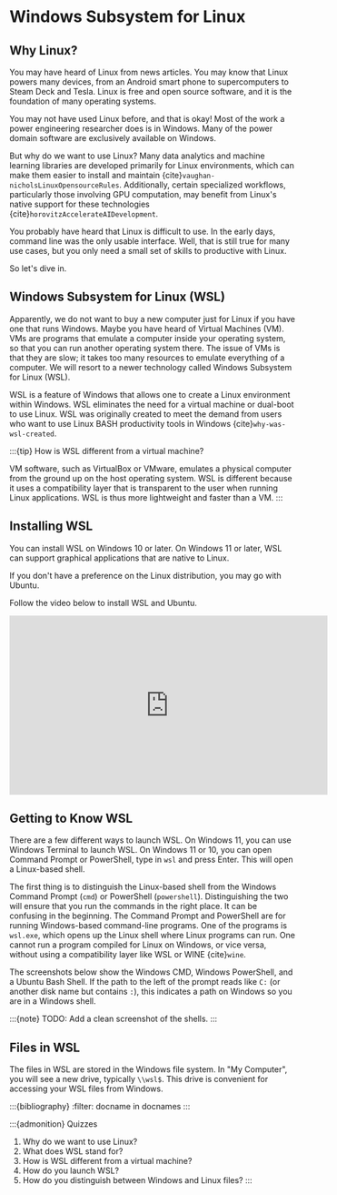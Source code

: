 
# Windows Subsystem for Linux

## Why Linux?

You may have heard of Linux from news articles. You may know that Linux
powers many devices, from an Android smart phone to supercomputers to
Steam Deck and Tesla. Linux is free and open source software, and it is
the foundation of many operating systems.

You may not have used Linux before, and that is okay! Most of the work a
power engineering researcher does is in Windows. Many of the power
domain software are exclusively available on Windows.

But why do we want to use Linux? Many data analytics and machine
learning libraries are developed primarily for Linux environments, which
can make them easier to install and maintain
{cite}`vaughan-nicholsLinuxOpensourceRules`. Additionally, certain
specialized workflows, particularly those involving GPU computation, may
benefit from Linux's native support for these technologies
{cite}`horovitzAccelerateAIDevelopment`.

You probably have heard that Linux is difficult to use. In the early
days, command line was the only usable interface. Well, that is still
true for many use cases, but you only need a small set of skills to
productive with Linux.

So let's dive in.

## Windows Subsystem for Linux (WSL)

Apparently, we do not want to buy a new computer just for Linux if you
have one that runs Windows. Maybe you have heard of Virtual Machines
(VM). VMs are programs that emulate a computer inside your operating
system, so that you can run another operating system there. The issue of
VMs is that they are slow; it takes too many resources to emulate
everything of a computer. We will resort to a newer technology called
Windows Subsystem for Linux (WSL).

WSL is a feature of Windows that allows one to create a Linux
environment within Windows. WSL eliminates the need for a virtual
machine or dual-boot to use Linux. WSL was originally created to meet
the demand from users who want to use Linux BASH productivity tools in
Windows {cite}`why-was-wsl-created`.

:::{tip} How is WSL different from a virtual machine?

VM software, such as VirtualBox or VMware, emulates a physical computer
from the ground up on the host operating system. WSL is different
because it uses a compatibility layer that is transparent to the user
when running Linux applications. WSL is thus more lightweight and faster
than a VM. 
:::

## Installing WSL

You can install WSL on Windows 10 or later. On Windows 11 or later, WSL
can support graphical applications that are native to Linux.

If you don't have a preference on the Linux distribution, you may go
with Ubuntu.

Follow the video below to install WSL and Ubuntu.

<iframe width="560" height="315" src="https://www.youtube.com/embed/eId6K8d0v6o?si=gnCRURtNuQKkwXrq" title="YouTube video player" frameborder="0" allow="accelerometer; autoplay; clipboard-write; encrypted-media; gyroscope; picture-in-picture; web-share" referrerpolicy="strict-origin-when-cross-origin" allowfullscreen>

</iframe>

## Getting to Know WSL

There are a few different ways to launch WSL. On Windows 11, you can use
Windows Terminal to launch WSL. On Windows 11 or 10, you can open
Command Prompt or PowerShell, type in `wsl` and press Enter. This will
open a Linux-based shell.

The first thing is to distinguish the Linux-based shell from the Windows
Command Prompt (`cmd`) or PowerShell (`powershell`). Distinguishing the
two will ensure that you run the commands in the right place. It can be
confusing in the beginning. The Command Prompt and PowerShell are for
running Windows-based command-line programs. One of the programs is
`wsl.exe`, which opens up the Linux shell where Linux programs can run.
One cannot run a program compiled for Linux on Windows, or vice versa,
without using a compatibility layer like WSL or WINE {cite}`wine`.

The screenshots below show the Windows CMD, Windows PowerShell, and a
Ubuntu Bash Shell. If the path to the left of the prompt reads like
`C:` (or another disk name but contains `:`), this indicates a path on
Windows so you are in a Windows shell.

:::{note} TODO: Add a clean screenshot of the shells. 
:::

## Files in WSL

The files in WSL are stored in the Windows file system. In "My
Computer", you will see a new drive, typically `\\wsl$`. This drive is
convenient for accessing your WSL files from Windows.

:::{bibliography} :filter: docname in docnames 
:::

:::{admonition} Quizzes

1.  Why do we want to use Linux?
2.  What does WSL stand for?
3.  How is WSL different from a virtual machine?
4.  How do you launch WSL?
5.  How do you distinguish between Windows and Linux files? 
:::

